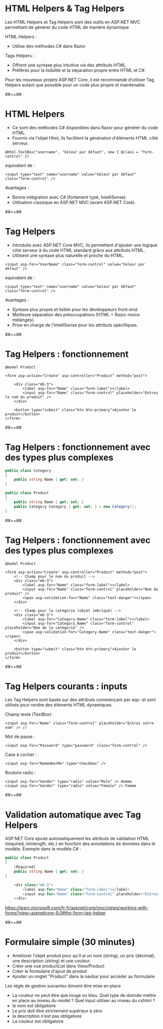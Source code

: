 # HTML Helpers & Tag Helpers

Les HTML Helpers et Tag Helpers sont des outils en ASP.NET MVC permettant de générer du code HTML de manière dynamique

HTML Helpers :
- Utilise des méthodes C# dans Razor

Tags Helpers :
- Offrent une syntaxe plus intuitive via des attributs HTML.
- Préférés pour la lisibilité et la séparation propre entre HTML et C#.

Pour les nouveaux projets ASP.NET Core, il est recommandé d’utiliser Tag Helpers autant que possible pour un code plus propre et maintenable.

##==##

# HTML Helpers

- Ce sont des méthodes C# disponibles dans Razor pour générer du code HTML.
- Fournis via l'objet Html, ils facilitent la génération d'éléments HTML côté serveur.

``` cshtml
@Html.TextBox("username", "Valeur par défaut", new { @class = "form-control" })
```
equivalent de : 
``` cshtml
<input type="text" name="username" value="Valeur par défaut" class="form-control" />
```
Avantages :
- Bonne intégration avec C# (fortement typé, IntelliSense).
- Utilisation classique en ASP.NET MVC (avant ASP.NET Core).

##==##

# Tag Helpers

- Introduits avec ASP.NET Core MVC, ils permettent d'ajouter une logique côté serveur à du code HTML standard grâce aux attributs HTML.
- Utilisent une syntaxe plus naturelle et proche du HTML.

``` cshtml
<input asp-for="UserName" class="form-control" value="Valeur par défaut" />
```
equivalent de : 
``` cshtml
<input type="text" name="username" value="Valeur par défaut" class="form-control" />
```

 Avantages :
- Syntaxe plus propre et lisible pour les développeurs front-end.
- Meilleure séparation des préoccupations (HTML + Razor moins mélangés).
- Prise en charge de l'IntelliSense pour les attributs spécifiques.

##==##

# Tag Helpers :  fonctionnement

``` cshtml
@model Product

<form asp-action="Create" asp-controller="Product" method="post">

    <div class="mb-3">
        <label asp-for="Name" class="form-label"></label>
        <input asp-for="Name" class="form-control" placeholder="Entrez le nom du produit" />
    </div>

    <button type="submit" class="btn btn-primary">Ajouter le produit</button>
</form>
```

##==##

# Tag Helpers :  fonctionnement avec des types plus complexes

``` cs
public class Category
{
    public string Name { get; set; }
}

public class Product
{
    public string Name { get; set; }
    public Category Category { get; set; } = new Category();
}
```

##==##

# Tag Helpers :  fonctionnement avec des types plus complexes

``` cshtml
@model Product

<form asp-action="Create" asp-controller="Product" method="post">
    <!-- Champ pour le nom du produit -->
    <div class="mb-3">
        <label asp-for="Name" class="form-label"></label>
        <input asp-for="Name" class="form-control" placeholder="Nom du produit" />
        <span asp-validation-for="Name" class="text-danger"></span>
    </div>

    <!-- Champ pour la catégorie (objet imbriqué) -->
    <div class="mb-3">
        <label asp-for="Category.Name" class="form-label"></label>
        <input asp-for="Category.Name" class="form-control" placeholder="Nom de la catégorie" />
        <span asp-validation-for="Category.Name" class="text-danger"></span>
    </div>

    <button type="submit" class="btn btn-primary">Ajouter le produit</button>
</form>
```

##==##

# Tag Helpers courants : inputs

Les Tag Helpers sont basés sur des attributs commençant par asp- et sont utilisés pour rendre des éléments HTML dynamiques.

Champ texte (TextBox): 
``` cshtml
<input asp-for="Name" class="form-control" placeholder="Entrez votre nom" /> //
```

Mot de passe : 
``` cshtml
<input asp-for="Password" type="password" class="form-control" />
```

Case à cocher : 
``` cshtml
<input asp-for="RememberMe" type="checkbox" />
```

Boutons radio : 
``` cshtml
<input asp-for="Gender" type="radio" value="Male" /> Homme
<input asp-for="Gender" type="radio" value="Female" /> Femme
```
##==##


# Validation automatique avec Tag Helpers

ASP.NET Core ajoute automatiquement les attributs de validation HTML (required, minlength, etc.) en fonction des annotations de données dans le modèle.
Exemple dans le modèle C# :

``` cs
public class Product
{
    [Required]
    public string Name { get; set; }
}
```

``` cs
    <div class="mb-3">
        <label asp-for="Name" class="form-label"></label>
        <input asp-for="Name" class="form-control" placeholder="Entrez le nom du produit" />
    </div>
```

https://learn.microsoft.com/fr-fr/aspnet/core/mvc/views/working-with-forms?view=aspnetcore-9.0#the-form-tag-helper

##==##

# Formulaire simple (30 minutes)

- Améliorer l'objet produit pour qu'il ai un nom (string), un prix (décimal), une description (string) et une couleur.
- Créer une vue productList dans View/Product 
- Créer le formulaire d'ajout de produit
- Ajouter un onglet "Product" dans la navbar pour accéder au formulaire

Les règle de gestion suivantes doivent être mise en place
- La couleur ne peut être que rouge ou bleu. Quel type de donnée mettre en place au niveau du model ? Quel input utiliser au niveau du cshtml ?
- le nom est obligatoire
- Le prix doit être strictement supérieur à zéro
- la description n'est pas obligatoire
- La couleur est obligatoire



